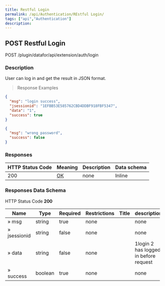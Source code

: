 ```yaml
---
title: Restful Login
permalink: /api/Authentication/REstful Login/
tags: ["api","Authentication"]
description: 
---
```


## POST Restful Login

POST /plugin/datafor/api/extension/auth/login

### Description
User can log in and get the result in JSON format.

> Response Examples

```json
{
  "msg": "login success",
  "jsessionid": "1EFBB53E585762CBD4DDBF918FBF5347",
  "data": "1",
  "success": true
}
```

```json
{
  "msg": "wrong password",
  "success": false
}
```

### Responses

|HTTP Status Code |Meaning|Description|Data schema|
|---|---|---|---|
|200|[OK](https://tools.ietf.org/html/rfc7231#section-6.3.1)|none|Inline|

### Responses Data Schema

HTTP Status Code **200**

|Name|Type|Required|Restrictions|Title|description|
|---|---|---|---|---|---|
|» msg|string|true|none||none|
|» jsessionid|string|false|none||none|
|» data|string|false|none||1login 2 has logged in before request|
|» success|boolean|true|none||none|